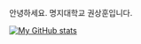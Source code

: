 안녕하세요.
명지대학교
권상훈입니다.

[![My GitHub stats](https://github-readme-stats.vercel.app/api?username=sunsetdust)](https://github.com/sunsetdust/github-readme-stats)
